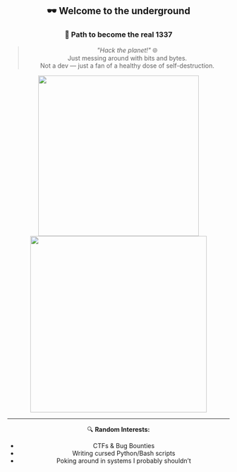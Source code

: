 <div align="center">

## 🕶️ Welcome to the underground  
### 🧠 Path to become the real 1337

> *"Hack the planet!"* 🌐  
> Just messing around with bits and bytes.  
> Not a dev — just a fan of a healthy dose of self-destruction.


<img src="https://github-readme-stats-wheat-two-53.vercel.app/api?username=0xtalon&theme=chartreuse-dark&hide_border=false&include_all_commits=false&count_private=false" width="364px" />
<img src="https://streak-stats.demolab.com/?user=0xtalon&theme=blood-dark&hide_border=false" width="400px" />


---

🔍 **Random Interests:**
- CTFs & Bug Bounties  
- Writing cursed Python/Bash scripts  
- Poking around in systems I probably shouldn’t

</div>
